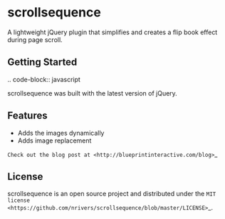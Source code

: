scrollsequence
==============

A lightweight jQuery plugin that simplifies and creates a flip book effect during page scroll.

Getting Started
-------------
.. code-block:: javascript

    

scrollsequence was built with the latest version of jQuery.

Features
--------
* Adds the images dynamically
* Adds image replacement


`Check out the blog post at <http://blueprintinteractive.com/blog>`_

License
-------
scrollsequence is an open source project and distributed under the `MIT license
<https://github.com/nrivers/scrollsequence/blob/master/LICENSE>`_. 

